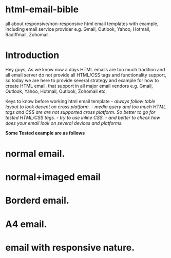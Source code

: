# html-email-bible
all about responsive/non-responsive html email templates with example, including email service provider e.g. Gmail, Outlook, Yahoo, Hotmail, Radiffmail, Zohomail.

# Introduction 

Hey guys,
As we know now a days HTML emails are too much tradition and all email server do not provide all HTML/CSS tags and functionality support,
so today we are here to provide several strategy and example for how to create HTML email, that support in all major email vendors e.g.
Gmail, Outlook, Yahoo, Hotmail, Outlook, Zohomail etc.

Keys to know before working html email template
	*- always follow table layout to look decent on cross platform.*
	*- media query and too much HTML tags and CSS are are not supported cross platform. So better to go for tested HTML/CSS tags.*
	*- try to use inline CSS.*
	*- and better to check how does your email look on several devices and platforms.*
	
**Some Tested example are as follows**
	
# normal email.
# normal+imaged email
# Borderd email.
# A4 email.
# email with responsive nature.

